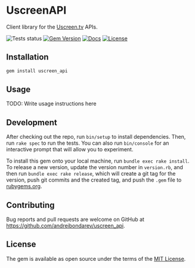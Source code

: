 # UscreenAPI

Client library for the [Uscreen.tv](https://www.uscreen.tv/) APIs.

![Tests status](https://github.com/andreibondarev/uscreen_api/actions/workflows/ci.yml/badge.svg)
[![Gem Version](https://badge.fury.io/rb/uscreen_api.svg)](https://badge.fury.io/rb/uscreen_api)
[![Docs](http://img.shields.io/badge/yard-docs-blue.svg)](http://rubydoc.info/gems/uscreen_api)
[![License](https://img.shields.io/badge/license-MIT-green.svg)](https://github.com/andreibondarev/uscreen_api/blob/main/LICENSE.txt)

## Installation

```bash
gem install uscreen_api
```

## Usage

TODO: Write usage instructions here

## Development

After checking out the repo, run `bin/setup` to install dependencies. Then, run `rake spec` to run the tests. You can also run `bin/console` for an interactive prompt that will allow you to experiment.

To install this gem onto your local machine, run `bundle exec rake install`. To release a new version, update the version number in `version.rb`, and then run `bundle exec rake release`, which will create a git tag for the version, push git commits and the created tag, and push the `.gem` file to [rubygems.org](https://rubygems.org).

## Contributing

Bug reports and pull requests are welcome on GitHub at https://github.com/andreibondarev/uscreen_api.

## License

The gem is available as open source under the terms of the [MIT License](https://opensource.org/licenses/MIT).
